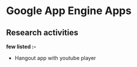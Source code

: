 Google App Engine Apps
==============

Research activities
--------------


**few listed :-**

- Hangout app with youtube player
